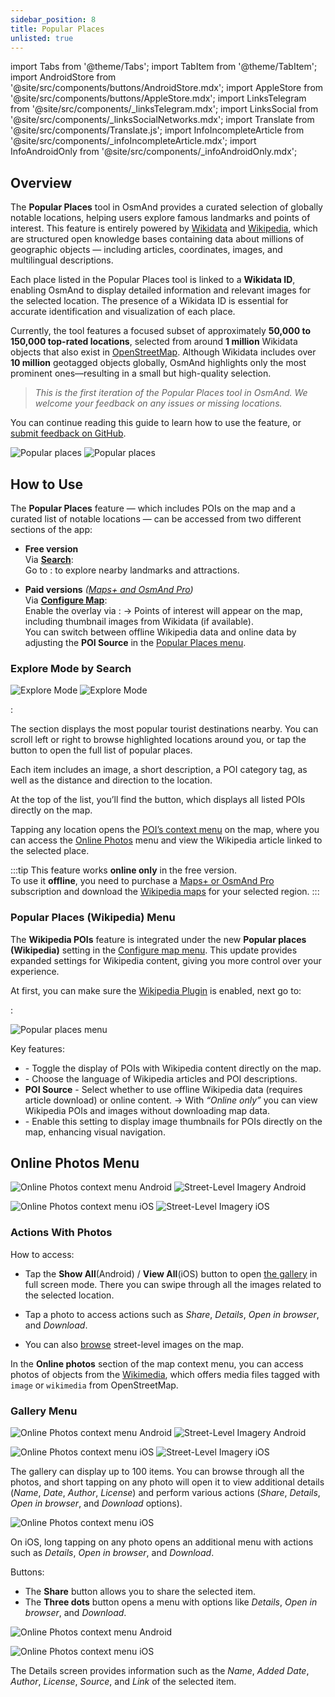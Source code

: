 ```yaml
---
sidebar_position: 8
title: Popular Places
unlisted: true
---
```


import Tabs from '@theme/Tabs';
import TabItem from '@theme/TabItem';
import AndroidStore from '@site/src/components/buttons/AndroidStore.mdx';
import AppleStore from '@site/src/components/buttons/AppleStore.mdx';
import LinksTelegram from '@site/src/components/_linksTelegram.mdx';
import LinksSocial from '@site/src/components/_linksSocialNetworks.mdx';
import Translate from '@site/src/components/Translate.js';
import InfoIncompleteArticle from '@site/src/components/_infoIncompleteArticle.mdx';
import InfoAndroidOnly from '@site/src/components/_infoAndroidOnly.mdx';

<InfoIncompleteArticle/>


## Overview

<InfoAndroidOnly/>

The **Popular Places** tool in OsmAnd provides a curated selection of globally notable locations, helping users explore famous landmarks and points of interest. This feature is entirely powered by [Wikidata](https://www.wikidata.org) and [Wikipedia](https://www.wikipedia.org/), which are structured open knowledge bases containing data about millions of geographic objects — including articles, coordinates, images, and multilingual descriptions.

Each place listed in the Popular Places tool is linked to a **Wikidata ID**, enabling OsmAnd to display detailed information and relevant images for the selected location. The presence of a Wikidata ID is essential for accurate identification and visualization of each place.

Currently, the tool features a focused subset of approximately **50,000 to 150,000 top-rated locations**, selected from around **1 million** Wikidata objects that also exist in [OpenStreetMap](https://www.openstreetmap.org). Although Wikidata includes over **10 million** geotagged objects globally, OsmAnd highlights only the most prominent ones—resulting in a small but high-quality selection.

> *This is the first iteration of the Popular Places tool in OsmAnd. We welcome your feedback on any issues or missing locations.*

You can continue reading this guide to learn how to use the feature, or [submit feedback on GitHub](https://github.com/osmandapp/OsmAnd).

![Popular places](@site/static/img/map/popular_places/popular_places.png) ![Popular places](@site/static/img/map/popular_places/popular_places_1.png)

## How to Use

<InfoAndroidOnly/>

The **Popular Places** feature — which includes POIs on the map and a curated list of notable locations — can be accessed from two different sections of the app:

- **Free version**  
  Via [**Search**](#explore-mode-by-search):  
  Go to **<Translate android="true" ids="android_button_seq"/>**: *<Translate android="true" ids="map_widget_search,shared_string_explore,popular_places_nearby"/>* to explore nearby landmarks and attractions.

- **Paid versions** *([Maps+ and OsmAnd Pro](../purchases/android.md))*  
  Via [**Configure Map**](#popular-places-wikipedia-menu):  
  Enable the overlay via **<Translate android="true" ids="android_button_seq"/>**: *<Translate android="true" ids="shared_string_menu,configure_map,poi_osmwiki"/>* → Points of interest will appear on the map, including thumbnail images from Wikidata (if available).  
  You can switch between offline Wikipedia data and online data by adjusting the **POI Source** in the [Popular Places menu](#popular-places-wikipedia-menu).

### Explore Mode by Search

![Explore Mode](@site/static/img/map/popular_places/popular_places_search.png) ![Explore Mode](@site/static/img/map/popular_places/popular_places_search_2.png)

**<Translate android="true" ids="android_button_seq"/>**: *<Translate android="true" ids="map_widget_search,shared_string_explore,popular_places_nearby"/>*

The *<Translate android="true" ids="popular_places_nearby"/>* section displays the most popular tourist destinations nearby. You can scroll left or right to browse highlighted locations around you, or tap the *<Translate android="true" ids="shared_string_show_all"/>* button to open the full list of popular places.

Each item includes an image, a short description, a POI category tag, as well as the distance and direction to the location.

At the top of the list, you’ll find the *<Translate android="true" ids="shared_string_show_on_map"/>* button, which displays all listed POIs directly on the map.

Tapping any location opens the [POI’s context menu](./map-context-menu.md) on the map, where you can access the [Online Photos](#online-photos-menu) menu and view the Wikipedia article linked to the selected place.

:::tip
This feature works **online only** in the free version.  
To use it **offline**, you need to purchase a [Maps+ or OsmAnd Pro](../purchases/android.md) subscription and download the [Wikipedia maps](../plugins/wikipedia.md) for your selected region.
:::

### Popular Places (Wikipedia) Menu

<InfoAndroidOnly/>

The **Wikipedia POIs** feature is integrated under the new **Popular places (Wikipedia)** setting in the [Configure map menu](./configure-map-menu.md). This update provides expanded settings for Wikipedia content, giving you more control over your experience.

At first, you can make sure the [Wikipedia Plugin](../plugins/wikipedia.md) is enabled, next go to: 

**<Translate android="true" ids="android_button_seq"/>**: *<Translate android="true" ids="shared_string_menu,configure_map,poi_osmwiki"/>*

![Popular places menu](@site/static/img/map/popular_places/popular_places_menu.png) 

Key features:

- **<Translate android="true" ids="poi_osmwiki"/>** - Toggle the display of POIs with Wikipedia content directly on the map.
- **<Translate android="true" ids="shared_string_language"/>** - Choose the language of Wikipedia articles and POI descriptions.
- **POI Source** - Select whether to use offline Wikipedia data (requires article download) or online content.
→ With _“Online only”_ you can view Wikipedia POIs and images without downloading map data.
- **<Translate android="true" ids="show_image_previews"/>** - Enable this setting to display image thumbnails for POIs directly on the map, enhancing visual navigation.



## Online Photos Menu

<Tabs groupId="operating-systems">

<TabItem value="android" label="Android">  

![Online Photos context menu Android](@site/static/img/map/images_nearby_1_andr.png)   ![Street-Level Imagery Android](@site/static/img/map/street_level_imagery_andr.png)

</TabItem>

<TabItem value="ios" label="iOS">  

![Online Photos context menu iOS](@site/static/img/map/online_photo_ios.png)   ![Street-Level Imagery iOS](@site/static/img/map/street_level_imagery_ios.png)

</TabItem>

</Tabs>

### Actions With Photos

How to access:

- Tap the **Show All**(Android) / **View All**(iOS) button to open [the gallery](#gallery-menu) in full screen mode. There you can swipe through all the images related to the selected location.

- Tap a photo to access actions such as *Share*, *Details*, *Open in browser*, and *Download*.

- You can also [browse](../map/point-layers-on-map.md#-street-level-imagery) street-level images on the map.  

In the **Online photos** section of the map context menu, you can access photos of objects from the [Wikimedia](https://www.wikimedia.org/), which offers media files tagged with `image` or `wikimedia` from OpenStreetMap. <!-- Here we need to write about Popula places (WIkipedia) -->

<!--
Images nearby

Details:

- Mapillary offers nearby street-level images, while Wikimedia provides media tagged with `image` or `wikimedia`from OpenStreetMap.

- You can contribute your photos using the *Add Photos* button.

*Images nearby* (*iOS*) section provides access to photos of points of interest from sources such as [Wikimedia](https://www.wikimedia.org/) and [Mapillary](../plugins/mapillary.md).
-->

### Gallery Menu

<Tabs groupId="operating-systems">

<TabItem value="android" label="Android">  

![Online Photos context menu Android](@site/static/img/map/gallery_menu_android.png)   ![Street-Level Imagery Android](@site/static/img/map/gallery_menu_android_1.png)

</TabItem>

<TabItem value="ios" label="iOS">  

![Online Photos context menu iOS](@site/static/img/map/gallery_menu_ios.png)   ![Street-Level Imagery iOS](@site/static/img/map/gallery_menu_ios_1.png)

</TabItem>

</Tabs>


The gallery can display up to 100 items. You can browse through all the photos, and short tapping on any photo will open it to view additional details (*Name*, *Date*, *Author*, *License*) and perform various actions (*Share*, *Details*, *Open in browser*, and *Download* options).


<Tabs groupId="operating-systems">

<TabItem value="android" label="Android">  

</TabItem>

<TabItem value="ios" label="iOS">  

![Online Photos context menu iOS](@site/static/img/map/gallery_menu_ios_3.png) 

</TabItem>

</Tabs>



On iOS, long tapping on any photo opens an additional menu with actions such as *Details*, *Open in browser*, and *Download*.

Buttons:  
- The **Share** button allows you to share the selected item.  
- The **Three dots** button opens a menu with options like *Details*, *Open in browser*, and *Download*.

<Tabs groupId="operating-systems">

<TabItem value="android" label="Android">  

![Online Photos context menu Android](@site/static/img/map/gallery_menu_android_2.png)

</TabItem>

<TabItem value="ios" label="iOS">  

![Online Photos context menu iOS](@site/static/img/map/gallery_menu_ios_2.png) 

</TabItem>

</Tabs>


The Details screen provides information such as the *Name*, *Added Date*, *Author*, *License*, *Source*, and *Link* of the selected item.